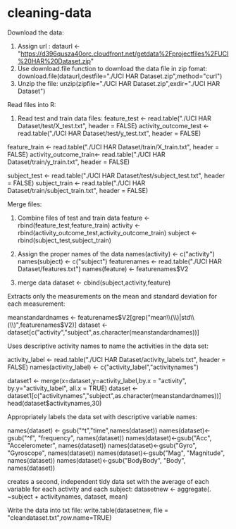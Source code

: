 # cleaning-data

Download the data:
1. Assign url : dataurl <- "https://d396qusza40orc.cloudfront.net/getdata%2Fprojectfiles%2FUCI%20HAR%20Dataset.zip"
2. Use download.file function to download the data file in zip fomat: 
download.file(dataurl,destfile="./UCI HAR Dataset.zip",method="curl")
3. Unzip the file: unzip(zipfile="./UCI HAR Dataset.zip",exdir="./UCI HAR Dataset")


Read files into R:
1. Read test and train data files:
feature_test <- read.table("./UCI HAR Dataset/test/X_test.txt", header = FALSE)
activity_outcome_test <- read.table("./UCI HAR Dataset/test/y_test.txt", header = FALSE)

feature_train <- read.table("./UCI HAR Dataset/train/X_train.txt", header = FALSE)
activity_outcome_train<- read.table("./UCI HAR Dataset/train/y_train.txt", header = FALSE)

subject_test <- read.table("./UCI HAR Dataset/test/subject_test.txt", header = FALSE)
subject_train <- read.table("./UCI HAR Dataset/train/subject_train.txt", header = FALSE)

Merge files:

1. Combine files of test and train data
feature <- rbind(feature_test,feature_train)
activity <- rbind(activity_outcome_test,activity_outcome_train)
subject <- rbind(subject_test,subject_train)

2. Assign the proper names of the data
names(activity) <- c("activity")
names(subject) <- c("subject")
featurenames <- read.table("./UCI HAR Dataset/features.txt")
names(feature) <- featurenames$V2

3. merge data
dataset <- cbind(subject,activity,feature)

Extracts only the measurements on the mean and standard deviation for each measurement:

meanstandardnames <- featurenames$V2[grep("mean\\(\\)|std\\(\\)",featurenames$V2)]
dataset <- dataset[c("activity","subject",as.character(meanstandardnames))]

Uses descriptive activity names to name the activities in the data set:

activity_label <- read.table("./UCI HAR Dataset/activity_labels.txt", header = FALSE)
names(activity_label) <- c("activity_label","activitynames")

dataset1 <- merge(x=dataset,y=activity_label,by.x = "activity", by.y="activity_label", all.x = TRUE)
dataset <- dataset1[c("activitynames","subject",as.character(meanstandardnames))]
head(dataset$activitynames,30)

Appropriately labels the data set with descriptive variable names:

names(dataset) <- gsub("^t","time",names(dataset))
names(dataset)<-gsub("^f", "frequency", names(dataset))
names(dataset)<-gsub("Acc", "Accelerometer", names(dataset))
names(dataset)<-gsub("Gyro", "Gyroscope", names(dataset))
names(dataset)<-gsub("Mag", "Magnitude", names(dataset))
names(dataset)<-gsub("BodyBody", "Body", names(dataset))


creates a second, independent tidy data set with the average of each variable for each activity and each subject:
datasetnew <- aggregate(. ~subject + activitynames, dataset, mean)

Write the data into txt file:
write.table(datasetnew, file = "cleandataset.txt",row.name=TRUE)




